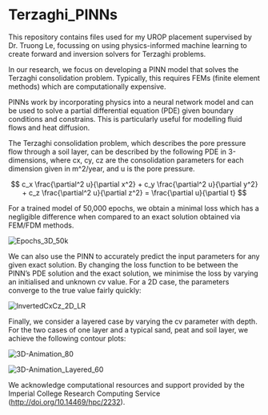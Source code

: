 # Terzaghi_PINNs
This repository contains files used for my UROP placement supervised by Dr. Truong Le, focussing on using physics-informed machine learning to create forward and inversion solvers for Terzaghi problems.

In our research, we focus on developing a PINN model that solves the Terzaghi consolidation problem. Typically, this requires FEMs (finite element methods) which are computationally expensive.

PINNs work by incorporating physics into a neural network model and can be used to solve a partial differential equation (PDE) given boundary conditions and constrains. This is particularly useful for modelling fluid flows and heat diffusion. 

The Terzaghi consolidation problem, which describes the pore pressure flow through a soil layer, can be described by the following PDE in 3-dimensions, where cx, cy, cz are the consolidation parameters for each dimension given in m^2/year, and u is the pore pressure.

$$
c_x \frac{\partial^2 u}{\partial x^2} + c_y \frac{\partial^2 u}{\partial y^2} + c_z \frac{\partial^2 u}{\partial z^2} = \frac{\partial u}{\partial t}
$$

For a trained model of 50,000 epochs, we obtain a minimal loss which has a negligible difference when compared to an exact solution obtained via FEM/FDM methods.

![Epochs_3D_50k](https://github.com/user-attachments/assets/09091535-44ea-455c-ab98-5acacf116e1e)

We can also use the PINN to accurately predict the input parameters for any given exact solution. By changing the loss function to be between the PINN’s PDE solution and the exact solution, we minimise the loss by varying an initialised and unknown cv value. For a 2D case, the parameters converge to the true value fairly quickly: 

![InvertedCxCz_2D_LR](https://github.com/user-attachments/assets/084a6127-b7b9-413b-b442-82c40ec50180)

Finally, we consider a layered case by varying the cv parameter with depth. For the two cases of one layer and a typical sand, peat and soil layer, we achieve the following contour plots:

![3D-Animation_80](https://github.com/user-attachments/assets/93f26311-7af9-44e1-bd5a-056667739eb6)

![3D-Animation_Layered_60](https://github.com/user-attachments/assets/d602549d-0811-4aef-91e4-3dd707ba1cdc)

We acknowledge computational resources and support provided by the Imperial College Research Computing Service (http://doi.org/10.14469/hpc/2232).


